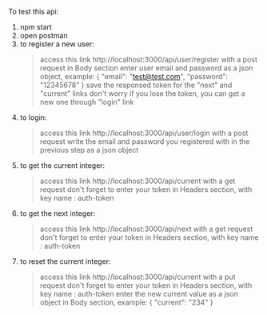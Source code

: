  
To test this api:
1. npm start
2. open postman
3. to register a new user:
    > access this link http://localhost:3000/api/user/register with a post request
    > in Body section enter user email and password as a json object, example:
      {
    	"email": "test@test.com",
	    "password": "12345678"
      }
    > save the responsed token for the "next" and "current" links
    > don't worry if you lose the token, you can get a new one through "login" link
4. to login:
    > access this link http://localhost:3000/api/user/login with a post request
    > write the email and password you registered with in the previous step as a json object
5. to get the current integer:
    > access this link http://localhost:3000/api/current with a get request
    > don't forget to enter your token in Headers section, with key name : auth-token
6. to get the next integer:
    > access this link http://localhost:3000/api/next with a get request
    > don't forget to enter your token in Headers section, with key name : auth-token
7. to reset the current integer:
    > access this link http://localhost:3000/api/current with a put request
    > don't forget to enter your token in Headers section, with key name : auth-token
    > enter the new current value as a json object in Body section, example: 
      {
          "current": "234"
      }